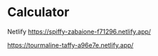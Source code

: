 # Calculator
Netlify
https://spiffy-zabaione-f71296.netlify.app/

https://tourmaline-taffy-a96e7e.netlify.app/
